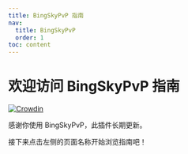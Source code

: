 ```yaml
---
title: BingSkyPvP 指南
nav:
  title: BingSkyPvP
  order: 1
toc: content
---
```


# 欢迎访问 BingSkyPvP 指南

[![Crowdin](https://badges.crowdin.net/bings-plugins/localized.svg)](https://crowdin.com/project/bings-plugins)

感谢你使用 BingSkyPvP，此插件长期更新。

接下来点击左侧的页面名称开始浏览指南吧！
